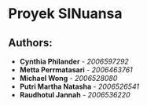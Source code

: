 # Proyek SINuansa

## Authors:
* **Cynthia Philander** - *2006597292*
* **Metta Perrmatasari** - *2006463761*
* **Michael Wong** - *2006528080*
* **Putri Martha Natasha** - *2006526541*
* **Raudhotul Jannah** - *2006536220*